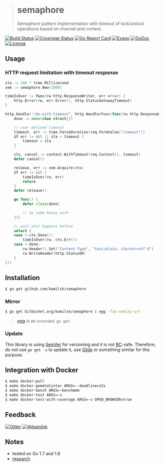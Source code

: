 > # semaphore
>
> Semaphore pattern implementation with timeout of lock/unlock operations based on channel and context.

[![Build Status](https://travis-ci.org/kamilsk/semaphore.svg?branch=master)](https://travis-ci.org/kamilsk/semaphore)
[![Coverage Status](https://coveralls.io/repos/github/kamilsk/semaphore/badge.svg)](https://coveralls.io/github/kamilsk/semaphore)
[![Go Report Card](https://goreportcard.com/badge/github.com/kamilsk/semaphore)](https://goreportcard.com/report/github.com/kamilsk/semaphore)
[![Exago](https://api.exago.io/badge/rank/github.com/kamilsk/semaphore)](https://exago.io/project/github.com/kamilsk/semaphore)
[![GoDoc](https://godoc.org/github.com/kamilsk/semaphore?status.svg)](https://godoc.org/github.com/kamilsk/semaphore)
[![License](https://img.shields.io/github/license/mashape/apistatus.svg?maxAge=2592000)](LICENSE)

## Usage

### HTTP request limitation with timeout response

```go
sla := 100 * time.Millisecond
sem := semaphore.New(1000)

timeIsOver := func(rw http.ResponseWriter, err error) {
    http.Error(rw, err.Error(), http.StatusGatewayTimeout)
}

http.Handle("/do-with-timeout", http.HandlerFunc(func(rw http.ResponseWriter, req *http.Request) {
    done := make(chan struct{})

    // user defined timeout
    timeout, err := time.ParseDuration(req.FormValue("timeout"))
    if err != nil || sla < timeout {
        timeout = sla
    }

    ctx, cancel := context.WithTimeout(req.Context(), timeout)
    defer cancel()

    release, err := sem.Acquire(ctx)
    if err != nil {
        timeIsOver(rw, err)
        return
    }
    defer release()

    go func() {
        defer close(done)

        // do some heavy work
    }()

    // wait what happens before
    select {
    case <-ctx.Done():
        timeIsOver(rw, ctx.Err())
    case <-done:
        rw.Header().Set("Content-Type", "text/plain; charset=utf-8")
        rw.WriteHeader(http.StatusOK)
    }
}))
```

## Installation

```bash
$ go get github.com/kamilsk/semaphore
```

### Mirror

```bash
$ go get bitbucket.org/kamilsk/semaphore | egg -fix-vanity-url
```

> [egg](https://github.com/kamilsk/egg) is an `extended go get`.

### Update

This library is using [SemVer](http://semver.org) for versioning and it is not [BC](https://en.wikipedia.org/wiki/Backward_compatibility)-safe.
Therefore, do not use `go get -u` to update it, use [Glide](https://glide.sh) or something similar for this purpose.

## Integration with Docker

```bash
$ make docker-pull
$ make docker-gometalinter ARGS=--deadline=12s
$ make docker-bench ARGS=-benchmem
$ make docker-test ARGS=-v
$ make docker-test-with-coverage ARGS=-v OPEN_BROWSER=true
```

## Feedback

[![Gitter](https://badges.gitter.im/Join%20Chat.svg)](https://gitter.im/kamilsk/semaphore)
[![@ikamilsk](https://img.shields.io/badge/author-%40ikamilsk-blue.svg)](https://twitter.com/ikamilsk)

## Notes

- tested on Go 1.7 and 1.8
- [research](RESEARCH.md)

